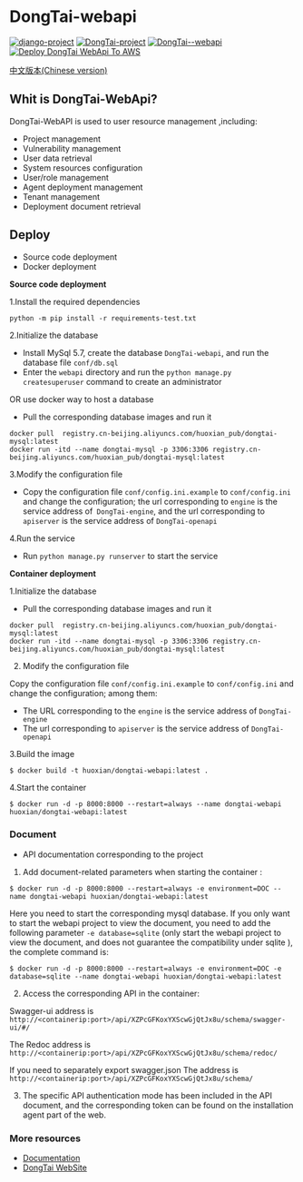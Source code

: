 # DongTai-webapi
[![django-project](https://img.shields.io/badge/django%20versions-3.0.3-blue)](https://www.djangoproject.com/)
[![DongTai-project](https://img.shields.io/badge/DongTai%20versions-beta-green)](https://huoxianclub.github.io/LingZhi/)
[![DongTai--webapi](https://img.shields.io/badge/DongTai--webapi-v1.0.5-lightgrey)](https://huoxianclub.github.io/LingZhi/#/doc/tutorial/quickstart)
[![Deploy DongTai WebApi To AWS](https://github.com/HXSecurity/DongTai-webapi/actions/workflows/deploy_webapi_to_aws.yml/badge.svg)](https://github.com/HXSecurity/DongTai-webapi/actions/workflows/deploy_webapi_to_aws.yml)

[中文版本(Chinese version)](README.ZH_CN.md)

## Whit is DongTai-WebApi?
DongTai-WebAPI is used to user resource management ,including:


- Project management
- Vulnerability management
- User data retrieval
- System resources configuration
- User/role management
- Agent deployment management
- Tenant management
- Deployment document retrieval



## Deploy
- Source code deployment
- Docker deployment

**Source code deployment**

1.Install the required dependencies

```
python -m pip install -r requirements-test.txt
```

2.Initialize the database

- Install MySql 5.7, create the database `DongTai-webapi`, and run the database file `conf/db.sql`
- Enter the `webapi` directory and run the `python manage.py createsuperuser` command to create an administrator

OR use docker way to host a database

- Pull the corresponding database images and run it
```
docker pull  registry.cn-beijing.aliyuncs.com/huoxian_pub/dongtai-mysql:latest 
docker run -itd --name dongtai-mysql -p 3306:3306 registry.cn-beijing.aliyuncs.com/huoxian_pub/dongtai-mysql:latest 
```



3.Modify the configuration file

- Copy the configuration file `conf/config.ini.example` to `conf/config.ini` and change the configuration; the url corresponding to `engine` is the service address of` DongTai-engine`, and the url corresponding to `apiserver` is the service address of `DongTai-openapi`

4.Run the service

- Run `python manage.py runserver` to start the service


**Container deployment**

1.Initialize the database

- Pull the corresponding database images and run it

```
docker pull  registry.cn-beijing.aliyuncs.com/huoxian_pub/dongtai-mysql:latest 
docker run -itd --name dongtai-mysql -p 3306:3306 registry.cn-beijing.aliyuncs.com/huoxian_pub/dongtai-mysql:latest 
```

2. Modify the configuration file

Copy the configuration file `conf/config.ini.example` to `conf/config.ini` and change the configuration; among them:
- The URL corresponding to the `engine` is the service address of `DongTai-engine`
- The url corresponding to `apiserver` is the service address of `DongTai-openapi`

3.Build the image
```
$ docker build -t huoxian/dongtai-webapi:latest .
```

4.Start the container
```
$ docker run -d -p 8000:8000 --restart=always --name dongtai-webapi huoxian/dongtai-webapi:latest
```
### Document

- API documentation corresponding to the project 

1. Add document-related parameters when starting the container :
```
$ docker run -d -p 8000:8000 --restart=always -e environment=DOC --name dongtai-webapi huoxian/dongtai-webapi:latest
```
Here you need to start the corresponding mysql database. If you only want to start the webapi project to view the document, you need to add the following parameter `-e database=sqlite` (only start the webapi project to view the document, and does not guarantee the compatibility under sqlite ), the complete command is:
```
$ docker run -d -p 8000:8000 --restart=always -e environment=DOC -e database=sqlite --name dongtai-webapi huoxian/dongtai-webapi:latest
```

2. Access the corresponding API in the container:

Swagger-ui address is `http://<containerip:port>/api/XZPcGFKoxYXScwGjQtJx8u/schema/swagger-ui/#/`

The Redoc address is `http://<containerip:port>/api/XZPcGFKoxYXScwGjQtJx8u/schema/redoc/`

If you need to separately export swagger.json
The address is `http://<containerip:port>/api/XZPcGFKoxYXScwGjQtJx8u/schema/`

3. The specific API authentication mode has been included in the API document, and the corresponding token can be found on the installation agent part of the web.

### More resources
- [Documentation](https://hxsecurity.github.io/DongTai-Doc/#/en-us/)
- [DongTai WebSite](http://iast.io)
